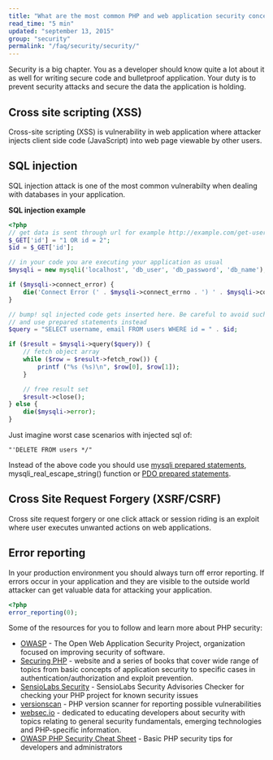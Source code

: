 ```yaml
---
title: "What are the most common PHP and web application security concerns? What to do to prevent attacks and how to secure your application?"
read_time: "5 min"
updated: "september 13, 2015"
group: "security"
permalink: "/faq/security/security/"
---
```


Security is a big chapter. You as a developer should know quite a lot about it as well for writing secure code and
bulletproof application. Your duty is to prevent security attacks and secure the data the application is holding.

## Cross site scripting (XSS)

Cross-site scripting (XSS) is vulnerability in web application where attacker injects client side code (JavaScript) into
web page viewable by other users.

## SQL injection

SQL injection attack is one of the most common vulnerabilty when dealing with databases in your application.

**SQL injection example**

```php
<?php
// get data is sent through url for example http://example.com/get-user.php?id=2 OR id=2;
$_GET['id'] = "1 OR id = 2";
$id = $_GET['id'];

// in your code you are executing your application as usual
$mysqli = new mysqli('localhost', 'db_user', 'db_password', 'db_name');

if ($mysqli->connect_error) {
    die('Connect Error (' . $mysqli->connect_errno . ') ' . $mysqli->connect_error);
}

// bump! sql injected code gets inserted here. Be careful to avoid such coding
// and use prepared statements instead
$query = "SELECT username, email FROM users WHERE id = " . $id;

if ($result = $mysqli->query($query)) {
    // fetch object array
    while ($row = $result->fetch_row()) {
        printf ("%s (%s)\n", $row[0], $row[1]);
    }

    // free result set
    $result->close();
} else {
    die($mysqli->error);
}
```

Just imagine worst case scenarios with injected sql of:

```text
"'DELETE FROM users */"
```

Instead of the above code you should use [mysqli prepared statements](http://php.net/manual/en/mysqli.prepare.php), mysqli\_real\_escape\_string() function or [PDO prepared statements](http://php.net/manual/en/pdo.prepare.php).

## Cross Site Request Forgery (XSRF/CSRF)

Cross site request forgery or one click attack or session riding is an exploit where user executes unwanted actions on web applications.

## Error reporting

In your production environment you should always turn off error reporting. If errors occur in your application and they are visible to the outside world
attacker can get valuable data for attacking your application.

```php
<?php
error_reporting(0);
```

Some of the resources for you to follow and learn more about PHP security:

* [OWASP](https://www.owasp.org) - The Open Web Application Security Project, organization focused on improving security of software.
* [Securing PHP](http://securingphp.com) - website and a series of books that cover wide range of topics from basic concepts of application
security to specific cases in authentication/authorization and exploit prevention.
* [SensioLabs Security](https://security.sensiolabs.org/) - SensioLabs Security Advisories Checker for checking your PHP project for known security issues
* [versionscan](https://github.com/psecio/versionscan) - PHP version scanner for reporting possible vulnerabilities
* [websec.io](http://websec.io) - dedicated to educating developers about security with topics relating to general security fundamentals, emerging technologies and PHP-specific information. 
* [OWASP PHP Security Cheat Sheet](https://www.owasp.org/index.php/PHP_Security_Cheat_Sheet) - Basic PHP security tips for developers and administrators

